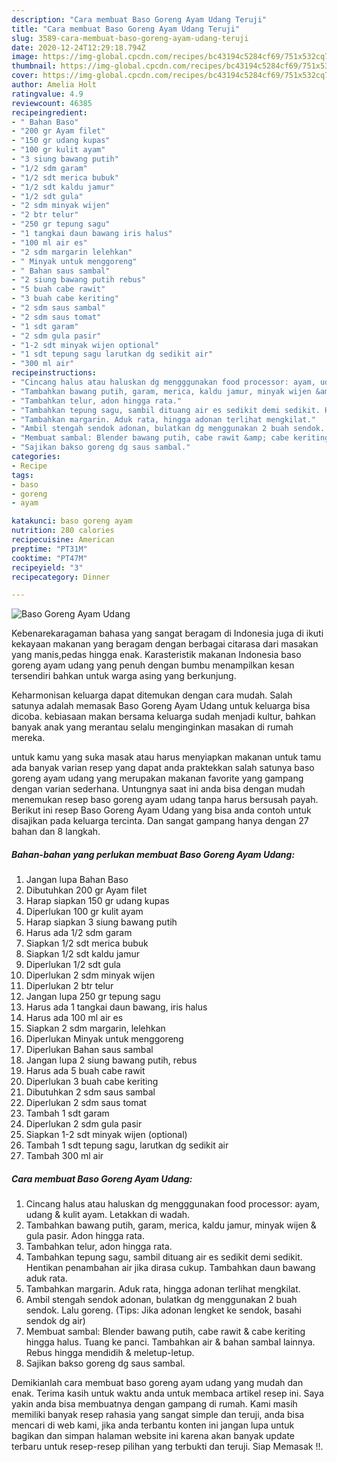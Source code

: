 ```yaml
---
description: "Cara membuat Baso Goreng Ayam Udang Teruji"
title: "Cara membuat Baso Goreng Ayam Udang Teruji"
slug: 3589-cara-membuat-baso-goreng-ayam-udang-teruji
date: 2020-12-24T12:29:18.794Z
image: https://img-global.cpcdn.com/recipes/bc43194c5284cf69/751x532cq70/baso-goreng-ayam-udang-foto-resep-utama.jpg
thumbnail: https://img-global.cpcdn.com/recipes/bc43194c5284cf69/751x532cq70/baso-goreng-ayam-udang-foto-resep-utama.jpg
cover: https://img-global.cpcdn.com/recipes/bc43194c5284cf69/751x532cq70/baso-goreng-ayam-udang-foto-resep-utama.jpg
author: Amelia Holt
ratingvalue: 4.9
reviewcount: 46385
recipeingredient:
- " Bahan Baso"
- "200 gr Ayam filet"
- "150 gr udang kupas"
- "100 gr kulit ayam"
- "3 siung bawang putih"
- "1/2 sdm garam"
- "1/2 sdt merica bubuk"
- "1/2 sdt kaldu jamur"
- "1/2 sdt gula"
- "2 sdm minyak wijen"
- "2 btr telur"
- "250 gr tepung sagu"
- "1 tangkai daun bawang iris halus"
- "100 ml air es"
- "2 sdm margarin lelehkan"
- " Minyak untuk menggoreng"
- " Bahan saus sambal"
- "2 siung bawang putih rebus"
- "5 buah cabe rawit"
- "3 buah cabe keriting"
- "2 sdm saus sambal"
- "2 sdm saus tomat"
- "1 sdt garam"
- "2 sdm gula pasir"
- "1-2 sdt minyak wijen optional"
- "1 sdt tepung sagu larutkan dg sedikit air"
- "300 ml air"
recipeinstructions:
- "Cincang halus atau haluskan dg mengggunakan food processor: ayam, udang &amp; kulit ayam. Letakkan di wadah."
- "Tambahkan bawang putih, garam, merica, kaldu jamur, minyak wijen &amp; gula pasir. Adon hingga rata."
- "Tambahkan telur, adon hingga rata."
- "Tambahkan tepung sagu, sambil dituang air es sedikit demi sedikit. Hentikan penambahan air jika dirasa cukup. Tambahkan daun bawang aduk rata."
- "Tambahkan margarin. Aduk rata, hingga adonan terlihat mengkilat."
- "Ambil stengah sendok adonan, bulatkan dg menggunakan 2 buah sendok. Lalu goreng. (Tips: Jika adonan lengket ke sendok, basahi sendok dg air)"
- "Membuat sambal: Blender bawang putih, cabe rawit &amp; cabe keriting hingga halus. Tuang ke panci. Tambahkan air &amp; bahan sambal lainnya. Rebus hingga mendidih &amp; meletup-letup."
- "Sajikan bakso goreng dg saus sambal."
categories:
- Recipe
tags:
- baso
- goreng
- ayam

katakunci: baso goreng ayam 
nutrition: 280 calories
recipecuisine: American
preptime: "PT31M"
cooktime: "PT47M"
recipeyield: "3"
recipecategory: Dinner

---
```



![Baso Goreng Ayam Udang](https://img-global.cpcdn.com/recipes/bc43194c5284cf69/751x532cq70/baso-goreng-ayam-udang-foto-resep-utama.jpg)

Kebenarekaragaman bahasa yang sangat beragam di Indonesia juga di ikuti kekayaan makanan yang beragam dengan berbagai citarasa dari masakan yang manis,pedas hingga enak. Karasteristik makanan Indonesia baso goreng ayam udang yang penuh dengan bumbu menampilkan kesan tersendiri bahkan untuk warga asing yang berkunjung.


Keharmonisan keluarga dapat ditemukan dengan cara mudah. Salah satunya adalah memasak Baso Goreng Ayam Udang untuk keluarga bisa dicoba. kebiasaan makan bersama keluarga sudah menjadi kultur, bahkan banyak anak yang merantau selalu menginginkan masakan di rumah mereka.



untuk kamu yang suka masak atau harus menyiapkan makanan untuk tamu ada banyak varian resep yang dapat anda praktekkan salah satunya baso goreng ayam udang yang merupakan makanan favorite yang gampang dengan varian sederhana. Untungnya saat ini anda bisa dengan mudah menemukan resep baso goreng ayam udang tanpa harus bersusah payah.
Berikut ini resep Baso Goreng Ayam Udang yang bisa anda contoh untuk disajikan pada keluarga tercinta. Dan sangat gampang hanya dengan 27 bahan dan 8 langkah.


<!--inarticleads1-->

##### Bahan-bahan yang perlukan membuat Baso Goreng Ayam Udang:

1. Jangan lupa  Bahan Baso
1. Dibutuhkan 200 gr Ayam filet
1. Harap siapkan 150 gr udang kupas
1. Diperlukan 100 gr kulit ayam
1. Harap siapkan 3 siung bawang putih
1. Harus ada 1/2 sdm garam
1. Siapkan 1/2 sdt merica bubuk
1. Siapkan 1/2 sdt kaldu jamur
1. Diperlukan 1/2 sdt gula
1. Diperlukan 2 sdm minyak wijen
1. Diperlukan 2 btr telur
1. Jangan lupa 250 gr tepung sagu
1. Harus ada 1 tangkai daun bawang, iris halus
1. Harus ada 100 ml air es
1. Siapkan 2 sdm margarin, lelehkan
1. Diperlukan  Minyak untuk menggoreng
1. Diperlukan  Bahan saus sambal
1. Jangan lupa 2 siung bawang putih, rebus
1. Harus ada 5 buah cabe rawit
1. Diperlukan 3 buah cabe keriting
1. Dibutuhkan 2 sdm saus sambal
1. Diperlukan 2 sdm saus tomat
1. Tambah 1 sdt garam
1. Diperlukan 2 sdm gula pasir
1. Siapkan 1-2 sdt minyak wijen (optional)
1. Tambah 1 sdt tepung sagu, larutkan dg sedikit air
1. Tambah 300 ml air




<!--inarticleads2-->

##### Cara membuat  Baso Goreng Ayam Udang:

1. Cincang halus atau haluskan dg mengggunakan food processor: ayam, udang &amp; kulit ayam. Letakkan di wadah.
1. Tambahkan bawang putih, garam, merica, kaldu jamur, minyak wijen &amp; gula pasir. Adon hingga rata.
1. Tambahkan telur, adon hingga rata.
1. Tambahkan tepung sagu, sambil dituang air es sedikit demi sedikit. Hentikan penambahan air jika dirasa cukup. Tambahkan daun bawang aduk rata.
1. Tambahkan margarin. Aduk rata, hingga adonan terlihat mengkilat.
1. Ambil stengah sendok adonan, bulatkan dg menggunakan 2 buah sendok. Lalu goreng. (Tips: Jika adonan lengket ke sendok, basahi sendok dg air)
1. Membuat sambal: Blender bawang putih, cabe rawit &amp; cabe keriting hingga halus. Tuang ke panci. Tambahkan air &amp; bahan sambal lainnya. Rebus hingga mendidih &amp; meletup-letup.
1. Sajikan bakso goreng dg saus sambal.




Demikianlah cara membuat baso goreng ayam udang yang mudah dan enak. Terima kasih untuk waktu anda untuk membaca artikel resep ini. Saya yakin anda bisa membuatnya dengan gampang di rumah. Kami masih memiliki banyak resep rahasia yang sangat simple dan teruji, anda bisa mencari di web kami, jika anda terbantu konten ini jangan lupa untuk bagikan dan simpan halaman website ini karena akan banyak update terbaru untuk resep-resep pilihan yang terbukti dan teruji. Siap Memasak !!. 
